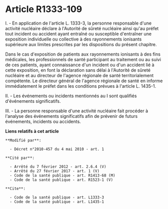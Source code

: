 # Article R1333-109

I. - En application de l'article L. 1333-3, la personne responsable d'une activité nucléaire déclare à l'Autorité de sûreté
nucléaire ainsi qu'au préfet tout incident ou accident ayant entraîné ou susceptible d'entraîner une exposition individuelle
ou collective à des rayonnements ionisants supérieure aux limites prescrites par les dispositions du présent chapitre. 

Dans le cas d'exposition de patients aux rayonnements ionisants à des fins médicales, les professionnels de santé participant
au traitement ou au suivi de ces patients, ayant connaissance d'un incident ou d'un accident lié à cette exposition, en font
la déclaration sans délai à l'Autorité de sûreté nucléaire et au directeur de l'agence régionale de santé territorialement
compétente. Le directeur général de l'agence régionale de santé en informe immédiatement le préfet dans les conditions
prévues à l'article L. 1435-1. 

II. - Les événements ou incidents mentionnés au I sont qualifiés d'événements significatifs. 

III. - La personne responsable d'une activité nucléaire fait procéder à l'analyse des événements significatifs afin de
prévenir de futurs événements, incidents ou accidents.

**Liens relatifs à cet article**

	**Modifié par**:

	  - Décret n°2010-457 du 4 mai 2010 - art. 1

	**Cité par**:

	  - Arrêté du 7 février 2012 - art. 2.6.4 (V)
	  - Arrêté du 27 février 2017 - art. 1 (V)
	  - Code de la santé publique - art. R1413-68 (M)
	  - Code de la santé publique - art. R1523-1 (V)

	**Cite**:

	  - Code de la santé publique - art. L1333-3
	  - Code de la santé publique - art. L1435-1
